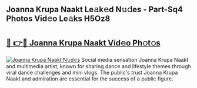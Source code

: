 ## Joanna Krupa Naakt Le𝚊k𝚎d N𝚞𝚍es - Part-Sq4 Photos Vid𝚎o Le𝚊ks H5Oz8

# <h2><a href="http://fb03ljy.evod.top/?m=Joanna+Krupa+Naakt">🔗 👉🔴 Joanna Krupa Naakt Vid𝚎o Ph𝚘t𝚘s</a></h2>

[![Joanna Krupa Naakt N𝚞d𝚎s](https://i.imgur.com/8V9OHl7.gif)](http://fb03ljy.evod.top/?m=Joanna+Krupa+Naakt)
Social media sensation Joanna Krupa Naakt and multimedia artist, known for sharing dance and lifestyle themes through viral dance challenges and mini vlogs. The public's trust Joanna Krupa Naakt and admiration are essential for the success of a public figure. 
